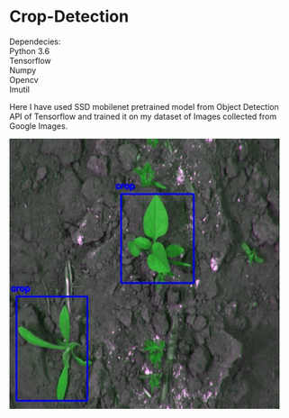 # Crop-Detection

Dependecies: <br/>
Python 3.6 <br/>
Tensorflow<br/>
Numpy<br/>
Opencv<br/>
Imutil<br/>


Here I have used SSD mobilenet pretrained model from Object Detection API of Tensorflow and trained it on my dataset of Images collected from Google Images.<br/>

![alt text](show1.jpg)
